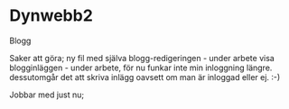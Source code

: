# Dynwebb2
Blogg


Saker att göra;
ny fil med själva blogg-redigeringen - under arbete
visa blogginläggen - under arbete, för nu funkar inte min inloggning längre. dessutomgår det att skriva inlägg oavsett om man är inloggad eller ej. :-)

Jobbar med just nu;
